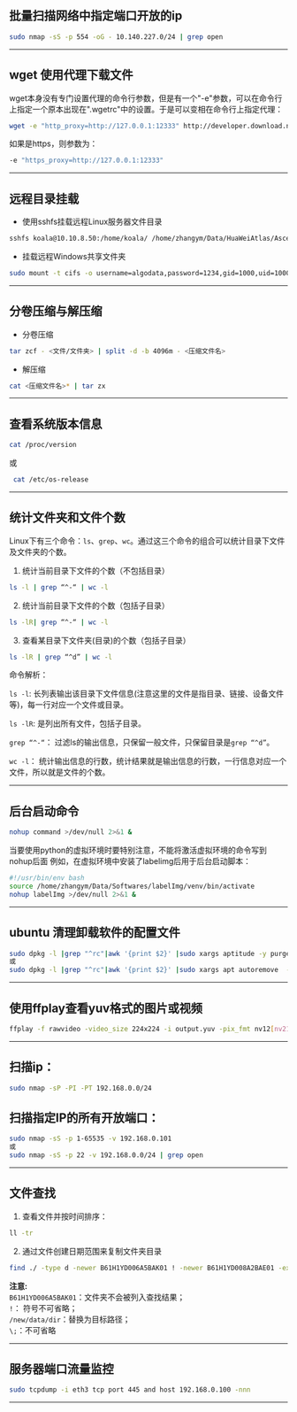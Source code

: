 ## 批量扫描网络中指定端口开放的ip
```sh
sudo nmap -sS -p 554 -oG - 10.140.227.0/24 | grep open
```
---
## wget 使用代理下载文件
wget本身没有专门设置代理的命令行参数，但是有一个"-e"参数，可以在命令行上指定一个原本出现在".wgetrc"中的设置。于是可以变相在命令行上指定代理：
```sh
wget -e "http_proxy=http://127.0.0.1:12333" http://developer.download.nvidia.com/compute/cuda/10.1/Prod/local_installers/cuda_10.1.243_418.87.00_linux.run
```  
如果是https，则参数为：
```sh
-e "https_proxy=http://127.0.0.1:12333"
```
---
## 远程目录挂载
- 使用sshfs挂载远程Linux服务器文件目录
```sh
sshfs koala@10.10.8.50:/home/koala/ /home/zhangym/Data/HuaWeiAtlas/AscendWorkspace
```
- 挂载远程Windows共享文件夹
```sh
sudo mount -t cifs -o username=algodata,password=1234,gid=1000,uid=1000 //10.10.1.155/algodata3 /home/zhangym/Shared155
```
---
## 分卷压缩与解压缩
- 分卷压缩
```sh
tar zcf - <文件/文件夹> | split -d -b 4096m - <压缩文件名>
```
- 解压缩
```sh
cat <压缩文件名>* | tar zx
```
---
## 查看系统版本信息
```sh
cat /proc/version
```
或  
```sh
 cat /etc/os-release
```
---
## 统计文件夹和文件个数
Linux下有三个命令：`ls`、`grep`、`wc`。通过这三个命令的组合可以统计目录下文件及文件夹的个数。

1. 统计当前目录下文件的个数（不包括目录）
```sh
ls -l | grep “^-“ | wc -l
```

2. 统计当前目录下文件的个数（包括子目录）
```sh
ls -lR| grep “^-“ | wc -l
```

3. 查看某目录下文件夹(目录)的个数（包括子目录）
```sh
ls -lR | grep “^d” | wc -l
```

命令解析：

`ls -l`: 长列表输出该目录下文件信息(注意这里的文件是指目录、链接、设备文件等)，每一行对应一个文件或目录。

`ls -lR`: 是列出所有文件，包括子目录。

`grep “^-“`： 过滤ls的输出信息，只保留一般文件，只保留目录是`grep “^d”`。

`wc -l`： 统计输出信息的行数，统计结果就是输出信息的行数，一行信息对应一个文件，所以就是文件的个数。    

---
## 后台启动命令
```sh
nohup command >/dev/null 2>&1 &   
```
当要使用python的虚拟环境时要特别注意，不能将激活虚拟环境的命令写到nohup后面
例如，在虚拟环境中安装了labelimg后用于后台启动脚本：          

```sh
#!/usr/bin/env bash
source /home/zhangym/Data/Softwares/labelImg/venv/bin/activate
nohup labelImg >/dev/null 2>&1 &
```
---
## ubuntu 清理卸载软件的配置文件
```sh
sudo dpkg -l |grep "^rc"|awk '{print $2}' |sudo xargs aptitude -y purge
或
sudo dpkg -l |grep "^rc"|awk '{print $2}' |sudo xargs apt autoremove  -y --purge
```
---
## 使用ffplay查看yuv格式的图片或视频
```sh
ffplay -f rawvideo -video_size 224x224 -i output.yuv -pix_fmt nv12[nv21]
```
---
## 扫描ip： 
```sh
sudo nmap -sP -PI -PT 192.168.0.0/24	
```  
## 扫描指定IP的所有开放端口： 
```sh
sudo nmap -sS -p 1-65535 -v 192.168.0.101
或
sudo nmap -sS -p 22 -v 192.168.0.0/24 | grep open
```  
--- 
## 文件查找
1. 查看文件并按时间排序：  
```sh
ll -tr
```

2. 通过文件创建日期范围来复制文件夹目录
```sh
find ./ -type d -newer B61H1YD006A5BAK01 ! -newer B61H1YD008A2BAE01 -exec cp {} /new/data/dir \;
```
**注意:**   
`B61H1YD006A5BAK01`：文件夹不会被列入查找结果；   
`!`： 符号不可省略；  
`/new/data/dir`：替换为目标路径；   
`\;`：不可省略  

---
## 服务器端口流量监控
```sh
sudo tcpdump -i eth3 tcp port 445 and host 192.168.0.100 -nnn
```
---
